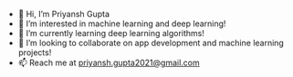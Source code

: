 - 👋 Hi, I’m Priyansh Gupta 
- 👀 I’m interested in machine learning and deep learning!
- 🌱 I’m currently learning deep learning algorithms!
- 💞️ I’m looking to collaborate on app development and machine learning projects!
- 📫 Reach me at priyansh.gupta2021@gmail.com

<!---
priyansh2003/priyansh2003 is a ✨ special ✨ repository because its `README.md` (this file) appears on your GitHub profile.
You can click the Preview link to take a look at your changes.
--->
